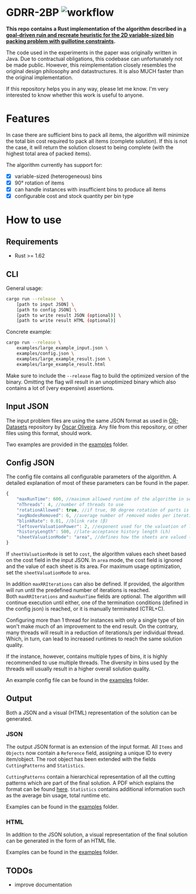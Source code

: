 # GDRR-2BP ![workflow](https://github.com/JeroenGar/gdrr-2bp/actions/workflows/rust.yml/badge.svg)

**This repo contains a Rust implementation of the algorithm described in [a goal-driven ruin and recreate heuristic for the 2D variable-sized bin packing problem with guillotine constraints]( https://www.sciencedirect.com/science/article/abs/pii/S0377221721009826).**

The code used in the experiments in the paper was originally written in Java.
Due to contractual obligations, this codebase can unfortunately not be made public.
However, this reimplementation closely resembles the original design philosophy and datastructures.
It is also MUCH faster than the original implementation.

If this repository helps you in any way, please let me know. 
I'm very interested to know whether this work is useful to anyone.

# Features

In case there are sufficient bins to pack all items, the algorithm will minimize the total bin cost required to pack all items (complete solution).
If this is not the case, it will return the solution closest to being complete (with the highest total area of packed items).

The algorithm currently has support for:
- [x] variable-sized (heterogeneous) bins
- [x] 90° rotation of items
- [x] can handle instances with insufficient bins to produce all items
- [x] configurable cost and stock quantity per bin type

# How to use

## Requirements
- Rust >= 1.62

## CLI

General usage:
```bash
cargo run --release  \
    [path to input JSON] \
    [path to config JSON] \
    [path to write result JSON (optional)] \
    [path to write result HTML (optional)]
```
Concrete example:
```bash
cargo run --release \
    examples/large_example_input.json \
    examples/config.json \
    examples/large_example_result.json \
    examples/large_example_result.html
```

Make sure to include the `--release` flag to build the optimized version of the binary. 
Omitting the flag will result in an unoptimized binary which also contains a lot of (very expensive) assertions.

## Input JSON

The input problem files are using the same JSON format as used in [OR-Datasets](https://github.com/Oscar-Oliveira/OR-Datasets/tree/master/Cutting-and-Packing/2D) repository by [
Óscar Oliveira](https://github.com/Oscar-Oliveira).
Any file from this repository, or other files using this format, should work. 

Two examples are provided in the [examples](examples/) folder.

## Config JSON

The config file contains all configurable parameters of the algorithm.
A detailed explanation of most of these parameters can be found in the paper.

```javascript
{
    "maxRunTime": 600, //maximum allowed runtime of the algorithm in seconds
    "nThreads": 4, //number of threads to use
    "rotationAllowed": true, //if true, 90 degree rotation of parts is allowed (2BP|R|G), false otherwise (2BP|O|G)
    "avgNodesRemoved": 6, //average number of removed nodes per iteration (μ)
    "blinkRate": 0.01, //blink rate (β)
    "leftoverValuationPower": 2, //exponent used for the valuation of leftover nodes (α)
    "historyLength": 500, //late-acceptance history length (Lh)
    "sheetValuationMode": "area", //defines how the sheets are valued (area or cost)
}
```
If `sheetValuationMode` is set to `cost`, the algorithm values each sheet based on the cost field in the input JSON.
In `area` mode, the cost field is ignored and the value of each sheet is its area. 
For maximum usage optimization, set the `sheetValuationMode` to `area`.

In addition `maxRRIterations` can also be defined. 
If provided, the algorithm will run until the predefined number of iterations is reached.   
Both `maxRRIterations` and `maxRunTime` fields are optional. 
The algorithm will continue execution until either, one of the termination conditions (defined in the config json) is reached, or it is manually terminated (CTRL+C). 

Configuring more than 1 thread for instances with only a single type of bin won't make much of an improvement to the end result.
On the contrary, many threads will result in a reduction of iterations/s per individual thread. 
Which, in turn, can lead to increased runtimes to reach the same solution quality.

If the instance, however, contains multiple types of bins, it is highly recommended to use multiple threads.
The diversity in bins used by the threads will usually result in a higher overall solution quality.

An example config file can be found in the [examples](examples/) folder.

## Output
Both a JSON and a visual (HTML) representation of the solution can be generated. 

### JSON

The output JSON format is an extension of the input format.
All `Items` and `Objects` now contain a `Reference` field, assigning a unique ID to every item/object. 
The root object has been extended with the fields `CuttingPatterns` and `Statistics`.

`CuttingPatterns` contain a hierarchical representation of all the cutting patterns which are part of the final solution. 
A PDF which explains the format can be found [here](doc/Solution_Files_Documentation_GDRR.pdf). 
`Statistics` contains additional information such as the average bin usage, total runtime etc.  

Examples can be found in the [examples](examples/) folder.

### HTML

In addition to the JSON solution, a visual representation of the final solution can be generated in the form of an HTML file. 

Examples can be found in the [examples](examples/) folder.

## TODOs

- improve documentation

